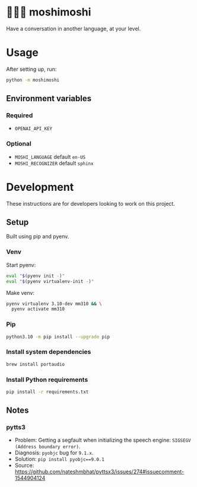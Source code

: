 # 🧑💬🤖 moshimoshi
Have a conversation in another language, at your level.

# Usage
After setting up, run:
```sh
python -m moshimoshi
```

## Environment variables

### Required

- `OPENAI_API_KEY`

### Optional

- `MOSHI_LANGUAGE` default `en-US`
- `MOSHI_RECOGNIZER` default `sphinx`

# Development
These instructions are for developers looking to work on this project.

## Setup
Built using pip and pyenv.

### Venv
Start pyenv:
```sh
eval "$(pyenv init -)"
eval "$(pyenv virtualenv-init -)"
```

Make venv:
```sh
pyenv virtualenv 3.10-dev mm310 && \
  pyenv activate mm310
```

### Pip
```sh
python3.10 -m pip install --upgrade pip
```

### Install system dependencies
```sh
brew install portaudio
```

### Install Python requirements
```sh
pip install -r requirements.txt
```

## Notes

### pytts3
- Problem: Getting a segfault when initializing the speech engine: `SIGSEGV (Address boundary error)`.
- Diagnosis: `pyobjc` bug for `9.1.x`.
- Solution: `pip install pyobjc==9.0.1`
- Source: https://github.com/nateshmbhat/pyttsx3/issues/274#issuecomment-1544904124
